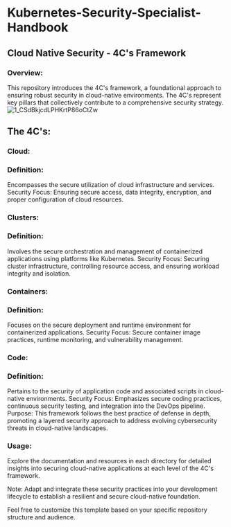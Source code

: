 # Kubernetes-Security-Specialist-Handbook
## Cloud Native Security - 4C's Framework
### Overview:
This repository introduces the 4C's framework, a foundational approach to ensuring robust security in cloud-native environments. The 4C's represent key pillars that collectively contribute to a comprehensive security strategy.
![1_CSdBkjcdLPHKrtP86oCtZw](https://github.com/YoussefBayouli/Kubernetes-Security-Specialist-Handbook/assets/75679079/5ecaea05-0cc6-45ab-bdb7-55c7e1155eb0)

## The 4C's:

### Cloud:
### Definition: 
Encompasses the secure utilization of cloud infrastructure and services.
Security Focus: Ensuring secure access, data integrity, encryption, and proper configuration of cloud resources.

### Clusters:
### Definition: 
Involves the secure orchestration and management of containerized applications using platforms like Kubernetes.
Security Focus: Securing cluster infrastructure, controlling resource access, and ensuring workload integrity and isolation.

### Containers:
### Definition: 
Focuses on the secure deployment and runtime environment for containerized applications.
Security Focus: Secure container image practices, runtime monitoring, and vulnerability management.

### Code:
### Definition: 
Pertains to the security of application code and associated scripts in cloud-native environments.
Security Focus: Emphasizes secure coding practices, continuous security testing, and integration into the DevOps pipeline.
Purpose:
This framework follows the best practice of defense in depth, promoting a layered security approach to address evolving cybersecurity threats in cloud-native landscapes.

### Usage:
Explore the documentation and resources in each directory for detailed insights into securing cloud-native applications at each level of the 4C's framework.

Note: Adapt and integrate these security practices into your development lifecycle to establish a resilient and secure cloud-native foundation.

Feel free to customize this template based on your specific repository structure and audience.




